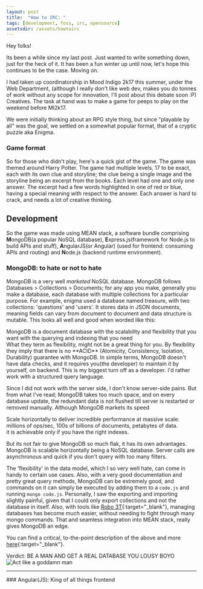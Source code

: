 ```yaml
---
layout: post
title:  "How to IRC: "
tags: [development, foss, irc, opensource]
assetsdir: /assets/howtoirc
---
```


Hey folks!

Its been a while since my last post. Just wanted to write something down, just for the heck of it. It has been a fun winter up until now, let's hope this continues to be the case. Moving on.

I had taken up coordinatorship in Mood Indigo 2k17 this summer, under the Web Department, (although I really don't like web dev, makes you do tonnes of work without any scope for innovation, I'll post about this debate soon :P) Creatives. The task at hand was to make a game for peeps to play on the weekend before MI2k17.

We were initially thinking about an RPG style thing, but since "playable by all" was the goal, we settled on a somewhat popular format, that of a cryptic puzzle aka Enigma.

### Game format
So for those who didn't play, here's a quick gist of the game. The game was themed around Harry Potter. The game had multiple levels, 17 to be exact, each with its own clue and storyline; the clue being a single image and the storyline being an excerpt from the books. Each level had one and only one answer. The excerpt had a few words highlighted in one of red or blue, having a special meaning with respect to the answer. Each answer is hard to crack, and needs a lot of creative thinking.

## Development
So the game was made using MEAN stack, a software bundle comprising **M**ongoDB(a popular NoSQL database), **E**xpress.js(framework for Node.js to build APIs and stuff), **A**ngularJS(or Angular) (used for frontend: consuming APIs and routing) and **N**ode.js (backend runtime environment).

### MongoDB: to hate or not to hate
MongoDB is a very well *marketed* NoSQL database. MongoDB follows Databases > Collections > Documents; for any app you make, generally you make a database, each database with multiple collections for a particular purpose. For example, enigma used a database named treasure, with two collections: 'questions' and 'users'. It stores data in JSON documents, meaning fields can vary from document to document and data structure is mutable. This looks all well and good when worded like this:
<div class="message">
  MongoDB is a document database with the scalability and flexibility that you want with the querying and indexing that you need
</div>
What they term as flexibility, might not be a great thing for you. By flexibility they imply that there is no **ACID** (Atomicity, Consistency, Isolation, Durability) guarantee with MongoDB. In simple terms, MongoDB doesn't have data checks, and it requires you(the developer) to maintain it by yourself, on backend. This is my biggest turn off as a developer. I'd rather work with a structured query language.

Since I did not work with the server side, I don't know server-side pains. But from what I've read; MongoDB takes too much space, and on every database update, the redundant data is not flushed till server is restarted or removed manually. Although MongoDB markets its speed 
<div class="message">
  Scale horizontally to deliver incredible performance at massive scale: millions of ops/sec, 100s of billions of documents, petabytes of data.
</div>
it is achievable only if you have the right indexes. 

But its not fair to give MongoDB so much flak, it has its own advantages. MongoDB is scalable horizontally being a NoSQL database. Server calls are asynchronous and quick if you don't query with too many filters.

The 'flexibility' in the data model, which I so very well hate, can come in handy to certain use cases. Also, with a very good documentation and pretty great query methods, MongoDB can be extremely good, and commands on it can simply be executed by adding them to a ```code.js``` and running ```mongo code.js```. Personally, I saw the exporting and importing slightly painful, given that I could only export collections and not the database in itself. Also, with tools like [Robo 3T](https://robomongo.org/){:target="_blank"}, managing databases has become much easier, without needing to fight through many mongo commands. That and seamless integration into MEAN stack, really gives MongoDB an edge.

You can find a critical, to-the-point description of the above and more [here](https://dzone.com/articles/mongodb-the-good-the-bad-and-the-ugly){:target="_blank"}.

Verdict: BE A MAN AND GET A REAL DATABASE YOU LOUSY BOYO
![Act like a goddamn man]({{page.assetsdir}}/act-like-a-man.gif)
<hr>
### Angular(JS): King of all things frontend

